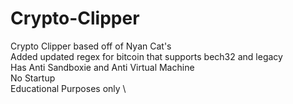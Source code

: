# Crypto-Clipper

Crypto Clipper based off of Nyan Cat's\
Added updated regex for bitcoin that supports bech32 and legacy \
Has Anti Sandboxie and Anti Virtual Machine \
No Startup \
Educational Purposes only \
